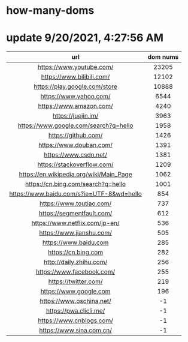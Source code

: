 # how-many-doms

# update 9/20/2021, 4:27:56 AM

url | dom nums
:-: | :-:
https://www.youtube.com/ | 23205
https://www.bilibili.com/ | 12102
https://play.google.com/store | 10888
https://www.yahoo.com/ | 6544
https://www.amazon.com/ | 4240
https://juejin.im/ | 3963
https://www.google.com/search?q=hello | 1958
https://github.com/ | 1426
https://www.douban.com/ | 1391
https://www.csdn.net/ | 1381
https://stackoverflow.com/ | 1209
https://en.wikipedia.org/wiki/Main_Page | 1062
https://cn.bing.com/search?q=hello | 1001
https://www.baidu.com/s?ie=UTF-8&wd=hello | 854
https://www.toutiao.com/ | 737
https://segmentfault.com/ | 612
https://www.netflix.com/jp-en/ | 536
https://www.jianshu.com/ | 505
https://www.baidu.com | 285
https://cn.bing.com | 282
http://daily.zhihu.com/ | 256
https://www.facebook.com/ | 255
https://twitter.com/ | 219
https://www.google.com | 196
https://www.oschina.net/ | -1
https://pwa.clicli.me/ | -1
https://www.cnblogs.com/ | -1
https://www.sina.com.cn/ | -1

